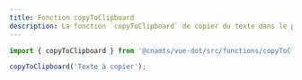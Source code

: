 ```yaml
---
title: Fonction copyToClipboard
description: La fonction `copyToClipboard` de copier du texte dans le presse papier.
---
```


<doc-tabs>

<doc-tab-item label="Utilisation">

```ts
import { copyToClipboard } from '@cnamts/vue-dot/src/functions/copyToClipboard';

copyToClipboard('Texte à copier');
```

</doc-tab-item>

<doc-tab-item label="API">
<doc-api name="functions/copy-to-clipboard"></doc-api>
</doc-tab-item>

</doc-tabs>
